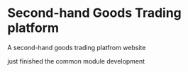 # Second-hand Goods Trading platform
 A second-hand goods trading platfrom website

just finished the common module development
